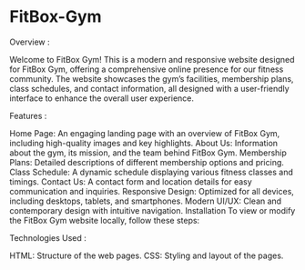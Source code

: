 # FitBox-Gym
Overview :

Welcome to FitBox Gym! This is a modern and responsive website designed for FitBox Gym, offering a comprehensive online presence for our fitness community. The website showcases the gym’s facilities, membership plans, class schedules, and contact information, all designed with a user-friendly interface to enhance the overall user experience.

Features :

Home Page: An engaging landing page with an overview of FitBox Gym, including high-quality images and key highlights.
About Us: Information about the gym, its mission, and the team behind FitBox Gym.
Membership Plans: Detailed descriptions of different membership options and pricing.
Class Schedule: A dynamic schedule displaying various fitness classes and timings.
Contact Us: A contact form and location details for easy communication and inquiries.
Responsive Design: Optimized for all devices, including desktops, tablets, and smartphones.
Modern UI/UX: Clean and contemporary design with intuitive navigation.
Installation
To view or modify the FitBox Gym website locally, follow these steps:

Technologies Used :

HTML: Structure of the web pages.
CSS: Styling and layout of the pages.
